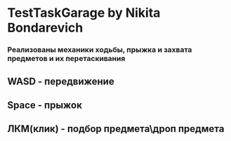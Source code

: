 # TestTaskGarage by Nikita Bondarevich
### Реализованы механики ходьбы, прыжка и захвата предметов и их перетаскивания
## WASD - передвижение
## Space - прыжок
## ЛКМ(клик) - подбор предмета\дроп предмета
